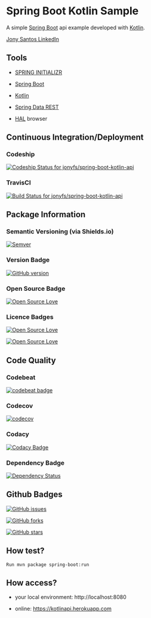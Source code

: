 # Spring Boot Kotlin Sample

A simple [Spring Boot](http://projects.spring.io/spring-boot) api example developed with [Kotlin](https://kotlinlang.org). 

[Jony Santos LinkedIn](https://www.linkedin.com/in/jonyfs)

## Tools

*   [SPRING INITIALIZR](https://start.spring.io)

*   [Spring Boot](http://projects.spring.io/spring-boot)

*   [Kotlin](https://kotlinlang.org)

*   [Spring Data REST](http://projects.spring.io/spring-data-rest)

*   [HAL](https://en.wikipedia.org/wiki/Hypertext_Application_Language) browser


## Continuous Integration/Deployment

### Codeship

[ ![Codeship Status for jonyfs/spring-boot-kotlin-api](https://app.codeship.com/projects/7e42f3f0-238e-0135-ad54-762e7f012851/status?branch=master)](https://app.codeship.com/projects/222031)

### TravisCI
[![Build Status for jonyfs/spring-boot-kotlin-api](https://travis-ci.org/jonyfs/spring-boot-kotlin-api.svg?branch=master)](https://travis-ci.org/jonyfs/spring-boot-kotlin-api)


## Package Information

### Semantic Versioning (via Shields.io)

[![Semver](http://img.shields.io/SemVer/2.0.0.png)](http://semver.org/spec/v2.0.0.html)

### Version Badge

[![GitHub version](https://badge.fury.io/gh/jonyfs%2Fspring-boot-kotlin-api.svg)](https://badge.fury.io/gh/jonyfs%2Fspring-boot-kotlin-api)

### Open Source Badge

[![Open Source Love](https://badges.frapsoft.com/os/v1/open-source.svg?v=102)](https://github.com/ellerbrock/open-source-badge/)

### Licence Badges

[![Open Source Love](https://badges.frapsoft.com/os/mit/mit.svg?v=102)](https://github.com/ellerbrock/open-source-badge/)

[![Open Source Love](https://badges.frapsoft.com/os/gpl/gpl.svg?v=102)](https://github.com/ellerbrock/open-source-badge/)

## Code Quality

### Codebeat
[![codebeat badge](https://codebeat.co/badges/b410b5c8-05d2-4e68-b833-8fda2a6b4cdd)](https://codebeat.co/projects/github-com-jonyfs-spring-boot-kotlin-api-master)

### Codecov
[![codecov](https://codecov.io/gh/jonyfs/spring-boot-kotlin-api/branch/master/graph/badge.svg)](https://codecov.io/gh/jonyfs/spring-boot-kotlin-api)

### Codacy

[![Codacy Badge](https://api.codacy.com/project/badge/Grade/9cb5e2c6260a4d218af2a464122a8887)](https://www.codacy.com/app/jonyfs/spring-boot-kotlin-api?utm_source=github.com&amp;utm_medium=referral&amp;utm_content=jonyfs/spring-boot-kotlin-api&amp;utm_campaign=Badge_Grade)

### Dependency Badge

[![Dependency Status](https://www.versioneye.com/user/projects/59272690f5a9a6002f636fa4/badge.svg?style=flat-square)](https://www.versioneye.com/user/projects/59272690f5a9a6002f636fa4)

## Github Badges

[![GitHub issues](https://img.shields.io/github/issues/jonyfs/spring-boot-kotlin-api.svg)](https://github.com/jonyfs/spring-boot-kotlin-api/issues)

[![GitHub forks](https://img.shields.io/github/forks/jonyfs/spring-boot-kotlin-api.svg)](https://github.com/jonyfs/spring-boot-kotlin-api/network)

[![GitHub stars](https://img.shields.io/github/stars/jonyfs/spring-boot-kotlin-api.svg)](https://github.com/jonyfs/spring-boot-kotlin-api/stargazers)

## How test?

	Run mvn package spring-boot:run

## How access?	

* your local environment: http://localhost:8080

* online: https://kotlinapi.herokuapp.com


